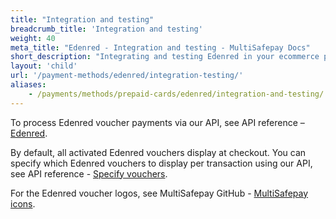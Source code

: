 ```yaml
---
title: "Integration and testing"
breadcrumb_title: 'Integration and testing'
weight: 40
meta_title: "Edenred - Integration and testing - MultiSafepay Docs"
short_description: "Integrating and testing Edenred in your ecommerce platform"
layout: 'child'
url: '/payment-methods/edenred/integration-testing/'
aliases:
    - /payments/methods/prepaid-cards/edenred/integration-and-testing/
---
```


To process Edenred voucher payments via our API, see API reference – [Edenred](/api/#edenred).

By default, all activated Edenred vouchers display at checkout. You can specify which Edenred vouchers to display per transaction using our API, see API reference - [Specify vouchers](/api/#specify-vouchers).

For the Edenred voucher logos, see MultiSafepay GitHub - [MultiSafepay icons](https://github.com/MultiSafepay/MultiSafepay-icons).